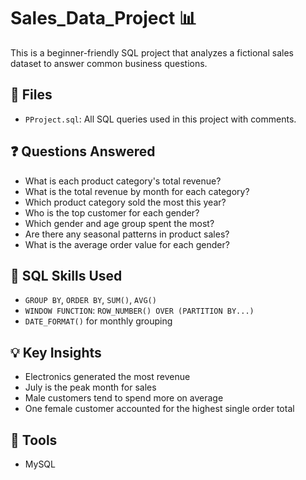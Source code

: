 
# Sales_Data_Project 📊

This is a beginner-friendly SQL project that analyzes a fictional sales dataset to answer common business questions.

## 📁 Files
- `PProject.sql`: All SQL queries used in this project with comments.

## ❓ Questions Answered
- What is each product category's total revenue?
- What is the total revenue by month for each category?
- Which product category sold the most this year?
- Who is the top customer for each gender?
- Which gender and age group spent the most?
- Are there any seasonal patterns in product sales?
- What is the average order value for each gender?

## 🔧 SQL Skills Used
- `GROUP BY`, `ORDER BY`, `SUM()`, `AVG()`
- `WINDOW FUNCTION`: `ROW_NUMBER() OVER (PARTITION BY...)`
- `DATE_FORMAT()` for monthly grouping

## 💡 Key Insights
- Electronics generated the most revenue
- July is the peak month for sales
- Male customers tend to spend more on average
- One female customer accounted for the highest single order total

## 📌 Tools
- MySQL
  

